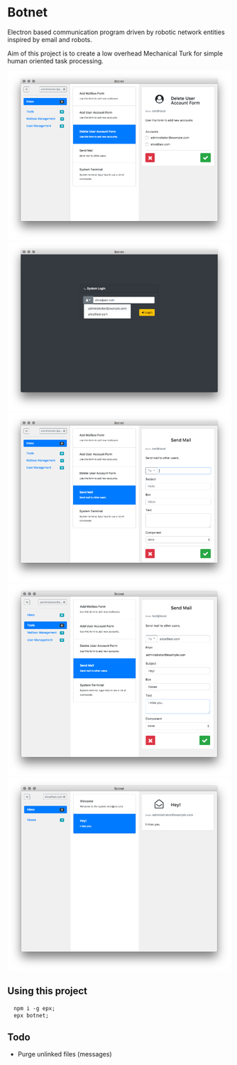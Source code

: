 # Botnet
Electron based communication program driven by robotic network entities inspired by email and robots.

Aim of this project is to create a low overhead Mechanical Turk for simple human oriented task processing.

![](screenshot.png)
![](screenshot-1.png)
![](screenshot-2.png)
![](screenshot-3.png)
![](screenshot-4.png)

## Using this project

```
  npm i -g epx;
  epx botnet;

```

## Todo

- Purge unlinked files (messages)
